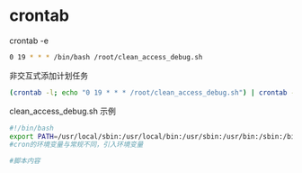 # crontab



crontab -e

```bash
0 19 * * * /bin/bash /root/clean_access_debug.sh
```

非交互式添加计划任务

```bash
(crontab -l; echo "0 19 * * * /root/clean_access_debug.sh") | crontab -
```

clean_access_debug.sh 示例

```bash
#!/bin/bash
export PATH=/usr/local/sbin:/usr/local/bin:/usr/sbin:/usr/bin:/sbin:/bin
#cron的环境变量与常规不同，引入环境变量

#脚本内容
```

